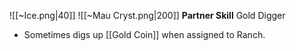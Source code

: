 
![[~Ice.png|40]]
![[~Mau Cryst.png|200]]
**Partner Skill**
Gold Digger
- Sometimes digs up [[Gold Coin]] when assigned to Ranch.